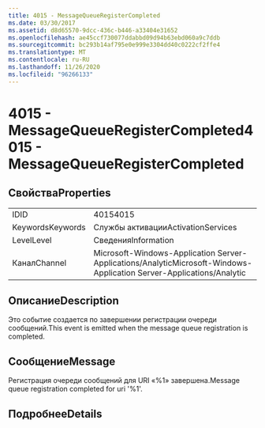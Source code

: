 ```yaml
---
title: 4015 - MessageQueueRegisterCompleted
ms.date: 03/30/2017
ms.assetid: d8d65570-9dcc-436c-b446-a33404e31652
ms.openlocfilehash: ae45ccf730077ddabbd09d94b63ebd060a9c7ddb
ms.sourcegitcommit: bc293b14af795e0e999e3304dd40c0222cf2ffe4
ms.translationtype: MT
ms.contentlocale: ru-RU
ms.lasthandoff: 11/26/2020
ms.locfileid: "96266133"
---
```

# <a name="4015---messagequeueregistercompleted"></a><span data-ttu-id="5e85a-102">4015 - MessageQueueRegisterCompleted</span><span class="sxs-lookup"><span data-stu-id="5e85a-102">4015 - MessageQueueRegisterCompleted</span></span>

## <a name="properties"></a><span data-ttu-id="5e85a-103">Свойства</span><span class="sxs-lookup"><span data-stu-id="5e85a-103">Properties</span></span>  
  
|||  
|-|-|  
|<span data-ttu-id="5e85a-104">ID</span><span class="sxs-lookup"><span data-stu-id="5e85a-104">ID</span></span>|<span data-ttu-id="5e85a-105">4015</span><span class="sxs-lookup"><span data-stu-id="5e85a-105">4015</span></span>|  
|<span data-ttu-id="5e85a-106">Keywords</span><span class="sxs-lookup"><span data-stu-id="5e85a-106">Keywords</span></span>|<span data-ttu-id="5e85a-107">Службы активации</span><span class="sxs-lookup"><span data-stu-id="5e85a-107">ActivationServices</span></span>|  
|<span data-ttu-id="5e85a-108">Level</span><span class="sxs-lookup"><span data-stu-id="5e85a-108">Level</span></span>|<span data-ttu-id="5e85a-109">Сведения</span><span class="sxs-lookup"><span data-stu-id="5e85a-109">Information</span></span>|  
|<span data-ttu-id="5e85a-110">Канал</span><span class="sxs-lookup"><span data-stu-id="5e85a-110">Channel</span></span>|<span data-ttu-id="5e85a-111">Microsoft-Windows-Application Server-Applications/Analytic</span><span class="sxs-lookup"><span data-stu-id="5e85a-111">Microsoft-Windows-Application Server-Applications/Analytic</span></span>|  
  
## <a name="description"></a><span data-ttu-id="5e85a-112">Описание</span><span class="sxs-lookup"><span data-stu-id="5e85a-112">Description</span></span>  

 <span data-ttu-id="5e85a-113">Это событие создается по завершении регистрации очереди сообщений.</span><span class="sxs-lookup"><span data-stu-id="5e85a-113">This event is emitted when the message queue registration is completed.</span></span>  
  
## <a name="message"></a><span data-ttu-id="5e85a-114">Сообщение</span><span class="sxs-lookup"><span data-stu-id="5e85a-114">Message</span></span>  

 <span data-ttu-id="5e85a-115">Регистрация очереди сообщений для URI «%1» завершена.</span><span class="sxs-lookup"><span data-stu-id="5e85a-115">Message queue registration completed for uri '%1'.</span></span>  
  
## <a name="details"></a><span data-ttu-id="5e85a-116">Подробнее</span><span class="sxs-lookup"><span data-stu-id="5e85a-116">Details</span></span>
